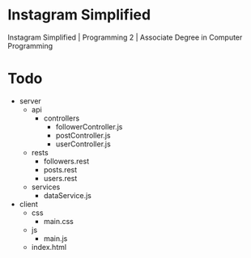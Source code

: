 # Instagram Simplified

Instagram Simplified | Programming 2 | Associate Degree in Computer Programming

# Todo

- server
  - api
    - controllers
      - followerController.js
      - postController.js
      - userController.js
  - rests
    - followers.rest
    - posts.rest
    - users.rest
  - services
    - dataService.js
- client
  - css
    - main.css
  - js
    - main.js
  - index.html
